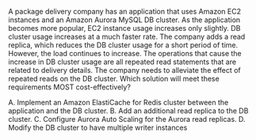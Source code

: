 A package delivery company has an application that uses Amazon EC2 instances and an Amazon Aurora MySQL DB cluster. As the application becomes more popular, EC2 instance usage increases only slightly. DB cluster usage increases at a much faster rate. The company adds a read replica, which reduces the DB cluster usage for a short period of time. However, the load continues to increase. The operations that cause the increase in DB cluster usage are all repeated read statements that are related to delivery details. The company needs to alleviate the effect of repeated reads on the DB cluster. Which solution will meet these requirements MOST cost-effectively? 

A. Implement an Amazon ElastiCache for Redis cluster between the application and the DB cluster. 
B. Add an additional read replica to the DB cluster.
C. Configure Aurora Auto Scaling for the Aurora read replicas. 
D. Modify the DB cluster to have multiple writer instances